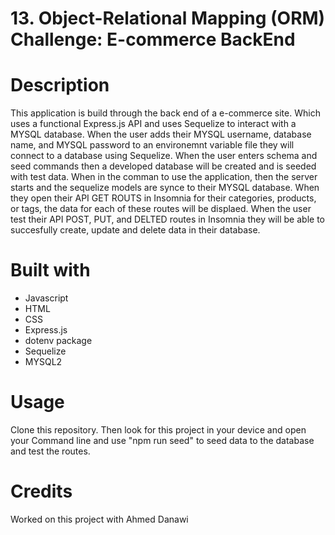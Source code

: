 # 13. Object-Relational Mapping (ORM) Challenge: E-commerce BackEnd

# Description
This application is build through the back end of a e-commerce site. Which uses a functional Express.js API and uses Sequelize to interact with a MYSQL database. When the user adds their MYSQL username, database name, and MYSQL password to an environemnt variable file they will connect to a database using Sequelize. When the user enters schema and seed commands then a developed database will be created and is seeded with test data. When in the comman to use the application, then the server starts and the sequelize models are synce to their MYSQL database. When they open their API GET ROUTS in Insomnia for their categories, products, or tags, the data for each of these routes will be displaed. When the user test their API POST, PUT, and DELTED routes in Insomnia they will be able to succesfully create, update and delete data in their database.

# Built with 
* Javascript 
* HTML 
* CSS 
* Express.js
* dotenv package
* Sequelize 
* MYSQL2

# Usage 
Clone this repository. Then look for this project in your device and open your Command line and use "npm run seed" to seed data to the database and test the routes. 

# Credits 
Worked on this project with Ahmed Danawi

# 
